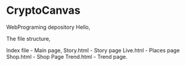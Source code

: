 # CryptoCanvas
 WebPrograming depository
Hello, 

The file structure,

Index file - Main page,
Story.html - Story page 
Live.htnl - Places page 
Shop.html - Shop Page
Trend.html - Trend page.
